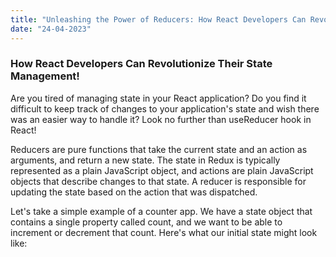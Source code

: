 ```yaml
---
title: "Unleashing the Power of Reducers: How React Developers Can Revolutionize Their State Management!"
date: "24-04-2023"
---
```


### How React Developers Can Revolutionize Their State Management!

Are you tired of managing state in your React application? Do you find it difficult to keep track of changes to your application's state and wish there was an easier way to handle it?
Look no further than useReducer hook in React!

Reducers are pure functions that take the current state and an action as arguments, and return a new state. The state in Redux is typically represented as a plain JavaScript object, and actions are plain JavaScript objects that describe changes to that state. A reducer is responsible for updating the state based on the action that was dispatched.

Let's take a simple example of a counter app. We have a state object that contains a single property called count, and we want to be able to increment or decrement that count.
Here's what our initial state might look like:
